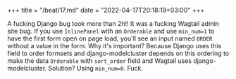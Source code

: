 +++
title = "/beat/17.md"
date = "2022-04-17T20:18:19+03:00"
+++

A fucking Django bug took more than 2h!! It was a fucking Wagtail admin site bug. If you use `InlinePanel` with an `Orderable` and use `min_num=1` to have the first form open on page load, you'll see an input named `ORDER` without a value in the form. Why it's important? Because Django uses this field to order formsets and django-modelcluster depends on this ordering to make the data `Orderable` with `sort_order` field and Wagtail uses django-modelcluster. Solution? Using `min_num=0`. Fuck.
